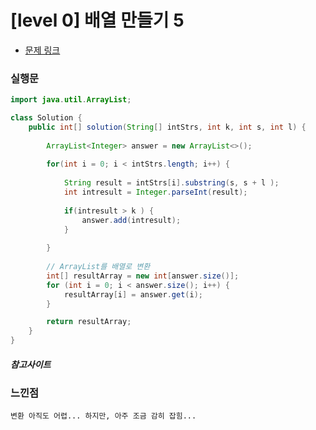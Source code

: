# [level 0] 배열 만들기 5

* [문제 링크](https://school.programmers.co.kr/learn/courses/30/lessons/181912)


### 실행문
```java
import java.util.ArrayList;

class Solution {
    public int[] solution(String[] intStrs, int k, int s, int l) {
        
        ArrayList<Integer> answer = new ArrayList<>();
        
        for(int i = 0; i < intStrs.length; i++) {
            
            String result = intStrs[i].substring(s, s + l );    
            int intresult = Integer.parseInt(result);
            
            if(intresult > k ) {
                answer.add(intresult);
            }
            
        }
        
        // ArrayList를 배열로 변환
        int[] resultArray = new int[answer.size()];
        for (int i = 0; i < answer.size(); i++) {
            resultArray[i] = answer.get(i);
        }

        return resultArray;
    }
}
```


##### 참고사이트


### 느낀점
```
변환 아직도 어렵... 하지만, 아주 조금 감히 잡힘...
``` 